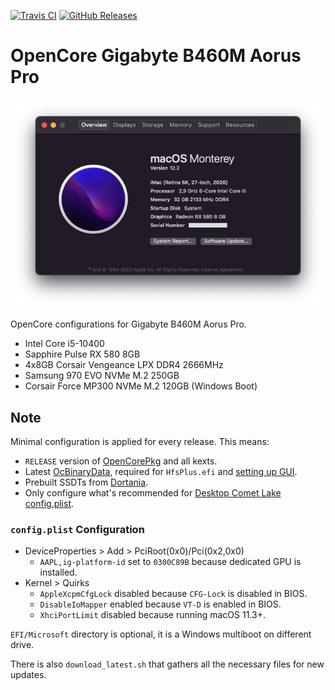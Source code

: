 [![Travis CI](https://img.shields.io/travis/com/hendraanggrian/OpenCore-Gigabyte-B460M-Aorus-Pro)](https://www.travis-ci.com/github/hendraanggrian/OpenCore-Gigabyte-B460M-Aorus-Pro/)
[![GitHub Releases](https://img.shields.io/github/release/hendraanggrian/OpenCore-Gigabyte-B460M-Aorus-Pro)](https://github.com/hendraanggrian/OpenCore-Gigabyte-B460M-Aorus-Pro/releases/)

# OpenCore Gigabyte B460M Aorus Pro

![Screenshot](images/screenshot.png)

OpenCore configurations for Gigabyte B460M Aorus Pro.

- Intel Core i5-10400
- Sapphire Pulse RX 580 8GB
- 4x8GB Corsair Vengeance LPX DDR4 2666MHz
- Samsung 970 EVO NVMe M.2 250GB
- Corsair Force MP300 NVMe M.2 120GB (Windows Boot)

## Note

Minimal configuration is applied for every release. This means:

- `RELEASE` version of [OpenCorePkg](https://github.com/acidanthera/OpenCorePkg/releases/) and all kexts.
- Latest [OcBinaryData](https://github.com/acidanthera/OcBinaryData/), required for `HfsPlus.efi` and [setting up GUI](https://dortania.github.io/OpenCore-Post-Install/cosmetic/gui.html#setting-up-opencores-gui).
- Prebuilt SSDTs from [Dortania](https://github.com/dortania/Getting-Started-With-ACPI/tree/master/extra-files/compiled/).
- Only configure what's recommended for [Desktop Comet Lake config.plist](https://dortania.github.io/OpenCore-Install-Guide/config.plist/comet-lake.html).

### `config.plist` Configuration

- DeviceProperties > Add > PciRoot(0x0)/Pci(0x2,0x0)
  - `AAPL,ig-platform-id` set to `0300C89B` because dedicated GPU is installed.
- Kernel > Quirks
  - `AppleXcpmCfgLock` disabled because `CFG-Lock` is disabled in BIOS.
  - `DisableIoMapper` enabled because `VT-D` is enabled in BIOS.
  - `XhciPortLimit` disabled because running macOS 11.3+.

`EFI/Microsoft` directory is optional, it is a Windows multiboot on different drive.

There is also `download_latest.sh` that gathers all the necessary files for new updates.

